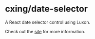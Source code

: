 # cxing/date-selector

A React date selector control using Luxon.

Check out the [site](http://cutterscrossing.com/date-selector/) for more information.